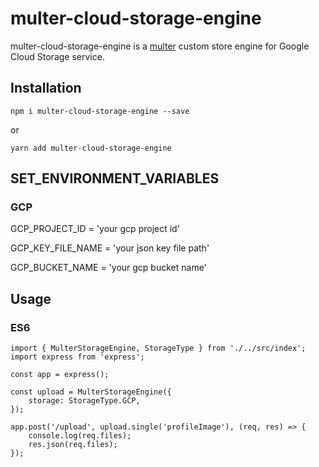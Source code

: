 # multer-cloud-storage-engine

multer-cloud-storage-engine is a [multer](https://github.com/expressjs/multer) custom store engine for Google Cloud Storage service.

## Installation

    npm i multer-cloud-storage-engine --save

or

    yarn add multer-cloud-storage-engine

## SET_ENVIRONMENT_VARIABLES

### GCP

GCP_PROJECT_ID = 'your gcp project id'

GCP_KEY_FILE_NAME = 'your json key file path'

GCP_BUCKET_NAME = 'your gcp bucket name'

## Usage

### ES6

    import { MulterStorageEngine, StorageType } from './../src/index';
    import express from 'express';

    const app = express();

    const upload = MulterStorageEngine({
        storage: StorageType.GCP,
    });

    app.post('/upload', upload.single('profileImage'), (req, res) => {
        console.log(req.files);
        res.json(req.files);
    });
